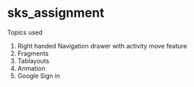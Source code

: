 # sks_assignment

Topics used 
1. Right handed Navigation drawer with activity move feature
2. Fragments
3. Tablayouts
4. Anmation
5. Google Sign in

